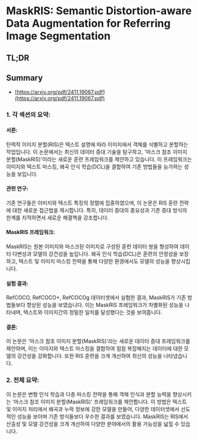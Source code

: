 # MaskRIS: Semantic Distortion-aware Data Augmentation for Referring Image Segmentation
## TL;DR
## Summary
- [https://arxiv.org/pdf/2411.19067.pdf](https://arxiv.org/pdf/2411.19067.pdf)

### 1. 각 섹션의 요약:

#### 서론:
탄력적 이미지 분할(RIS)은 텍스트 설명에 따라 이미지에서 객체를 식별하고 분할하는 작업입니다. 이 논문에서는 최신의 데이터 증대 기술을 탐구하고, '마스크 참조 이미지 분할(MaskRIS)'이라는 새로운 훈련 프레임워크를 제안하고 있습니다. 이 프레임워크는 이미지와 텍스트 마스킹, 왜곡 인식 학습(DCL)을 결합하여 기존 방법들을 능가하는 성능을 보입니다.

#### 관련 연구:
기존 연구들은 이미지와 텍스트 특징의 정렬에 집중하였으며, 이 논문은 RIS 훈련 전략에 대한 새로운 접근법을 제시합니다. 특히, 데이터 증대의 중요성과 기존 증대 방식의 한계를 지적하면서 새로운 해결책을 강조합니다.

#### MaskRIS 프레임워크:
MaskRIS는 원본 이미지와 마스크된 이미지로 구성된 훈련 데이터 쌍을 형성하여 데이터 다변성과 모델의 강건성을 높입니다. 왜곡 인식 학습(DCL)은 훈련의 안정성을 보장하고, 텍스트 및 이미지 마스킹 전략을 통해 다양한 환경에서도 모델의 성능을 향상시킵니다.

#### 실험 결과:
RefCOCO, RefCOCO+, RefCOCOg 데이터셋에서 실험한 결과, MaskRIS가 기존 방법들보다 향상된 성능을 보였습니다. 이는 MaskRIS 프레임워크가 차별화된 성능을 나타내며, 텍스트와 이미지간의 정밀한 일치를 달성했다는 것을 보여줍니다.

#### 결론:
이 논문은 '마스크 참조 이미지 분할(MaskRIS)'라는 새로운 데이터 증대 프레임워크를 제안하며, 이는 이미지와 텍스트 마스킹을 결합하여 점점 복잡해지는 데이터에 대한 모델의 강건성을 강화합니다. 또한 RIS 훈련을 크게 개선하여 최신의 성능을 나타냈습니다.

### 2. 전체 요약:

이 논문은 변형 인식 학습과 다층 마스킹 전략을 통해 객체 인식과 분할 능력을 향상시키는 '마스크 참조 이미지 분할(MaskRIS)' 프레임워크를 제안합니다. 이 방법은 텍스트 및 이미지 처리에서 왜곡과 누락 정보에 강한 모델을 만들어, 다양한 데이터셋에서 선도적인 성능을 보이며 기존 방식들보다 우수한 결과를 보였습니다. MaskRIS는 RIS에서 산출성 및 모델 강건성을 크게 개선하여 다양한 분야에서의 활용 가능성을 넓힐 수 있습니다.